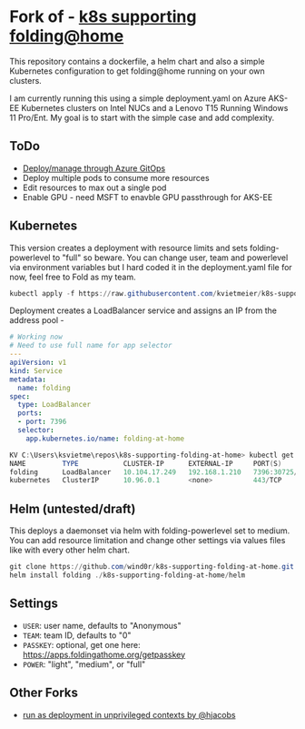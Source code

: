 # Fork of - [k8s supporting folding@home](https://github.com/wind0r/k8s-supporting-folding-at-home/tree/master)

This repository contains a dockerfile, a helm chart and also a simple Kubernetes configuration to get folding@home running on your own clusters.

I am currently running this using a simple deployment.yaml on Azure AKS-EE Kubernetes clusters on Intel NUCs and a Lenovo T15 Running Windows 11 Pro/Ent. My goal is to start with the simple case and add complexity.

## ToDo

- [Deploy/manage through Azure GitOps](https://learn.microsoft.com/en-us/azure/aks/hybrid/aks-edge-howto-use-gitops)
- Deploy multiple pods to consume more resources
- Edit resources to max out a single pod
- Enable GPU - need MSFT to enavble GPU passthrough for AKS-EE 

## Kubernetes

This version creates a deployment with resource limits and sets folding-powerlevel to "full" so beware. You can change user, team and powerlevel via environment variables but I hard coded it in the deployment.yaml file for now, feel free to Fold as my team.

```powershell
kubectl apply -f https://raw.githubusercontent.com/kvietmeier/k8s-supporting-folding-at-home/master/kubernetes/deployment.yaml
```

Deployment creates a LoadBalancer service and assigns an IP from the address pool -

``` yaml
# Working now
# Need to use full name for app selector
---
apiVersion: v1
kind: Service
metadata:
  name: folding
spec:
  type: LoadBalancer
  ports:
  - port: 7396
  selector:
    app.kubernetes.io/name: folding-at-home
```

``` powershell
KV C:\Users\ksvietme\repos\k8s-supporting-folding-at-home> kubectl get svc
NAME         TYPE           CLUSTER-IP      EXTERNAL-IP     PORT(S)          AGE
folding      LoadBalancer   10.104.17.249   192.168.1.210   7396:30725/TCP   9m3s
kubernetes   ClusterIP      10.96.0.1       <none>          443/TCP          22h

```

## Helm (untested/draft)

This deploys a daemonset via helm with folding-powerlevel set to medium. You can add resource limitation and change other settings via values files like with every other helm chart.

``` powershell
git clone https://github.com/wind0r/k8s-supporting-folding-at-home.git
helm install folding ./k8s-supporting-folding-at-home/helm
```

## Settings

- `USER`: user name, defaults to "Anonymous"
- `TEAM`: team ID, defaults to "0"
- `PASSKEY`: optional, get one here: https://apps.foldingathome.org/getpasskey
- `POWER`: "light", "medium", or "full"

## Other Forks

- [run as deployment in unprivileged contexts by @hjacobs](https://codeberg.org/hjacobs/folding-at-home-on-kubernetes/src/branch/master/README.md)
